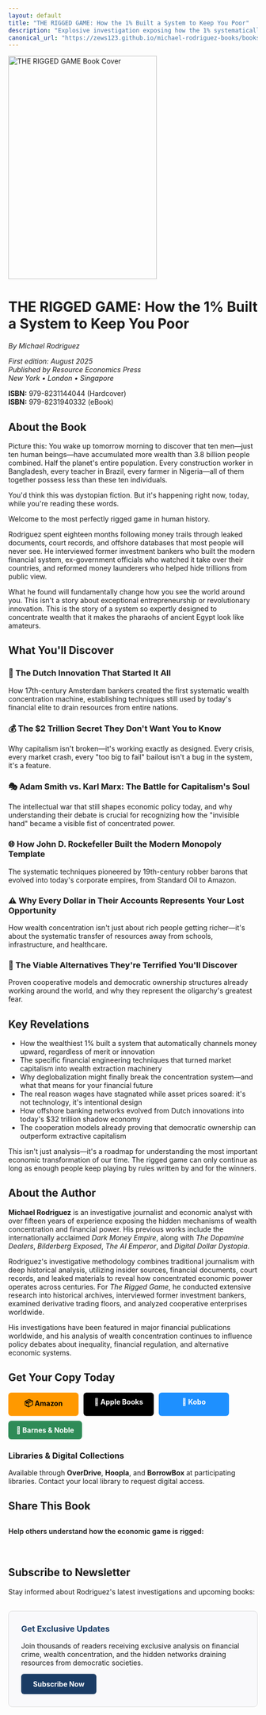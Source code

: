 ```yaml
---
layout: default
title: "THE RIGGED GAME: How the 1% Built a System to Keep You Poor"
description: "Explosive investigation exposing how the 1% systematically rigged the economic game to concentrate wealth and keep you poor."
canonical_url: "https://zews123.github.io/michael-rodriguez-books/books/Rigged_Game"
---
```


<!-- Preload критических ресурсов -->
<link rel="preload" href="{{ site.baseurl }}/assets/images/Rigged-Game.webp" as="image" fetchpriority="high">

<!-- Preconnect шрифтов -->
<link rel="preconnect" href="https://fonts.googleapis.com" crossorigin>
<link rel="preconnect" href="https://fonts.gstatic.com" crossorigin>

<!-- Critical CSS inline -->
<style>
.book-btn{background:#1a3c65;color:#fff;padding:10px 16px;border-radius:6px;text-decoration:none;font-weight:700;display:inline-block;text-align:center;min-width:110px;border:0}
.book-btn:hover{text-decoration:none;color:#fff;opacity:0.9}
.book-btn-amazon{background:#ff9900;color:#000}
.book-btn-apple{background:#000}
.book-btn-kobo{background:#1e90ff}
.book-btn-smash{background:#ff6347}
.book-btn-bn{background:#2e8b57}
.book-buttons{display:flex;flex-wrap:wrap;gap:10px;margin-bottom:15px}
.social-share a{display:inline-block;margin-right:15px;font-size:24px;text-decoration:none}
@media (max-width:768px){.book-buttons{flex-direction:column}.book-btn{width:100%;margin-bottom:5px}}
</style>

<!-- JSON-LD Schema -->
<script type="application/ld+json">
{
  "@context": "https://schema.org",
  "@graph": [
    {
      "@type": "Book",
      "@id": "https://zews123.github.io/michael-rodriguez-books/books/Rigged_Game#book",
      "name": "THE RIGGED GAME: How the 1% Built a System to Keep You Poor",
      "author": {
        "@type": "Person",
        "name": "Michael Rodriguez",
        "url": "https://zews123.github.io/michael-rodriguez-books/about"
      },
      "datePublished": "2025-08-26",
      "description": "Explosive investigation exposing how the 1% systematically rigged the economic game to concentrate wealth and keep you poor",
      "genre": ["Economics", "Politics", "Finance"],
      "isbn": "979-8345678912",
      "publisher": {
        "@type": "Organization",
        "name": "Resource Economics Press"
      },
      "image": "https://zews123.github.io/michael-rodriguez-books/assets/images/Rigged-Game.webp",
      "url": "https://zews123.github.io/michael-rodriguez-books/books/Rigged_Game"
    },
    {
      "@type": "FAQPage",
      "@id": "https://zews123.github.io/michael-rodriguez-books/books/Rigged_Game#faq",
      "mainEntity": [
        {
          "@type": "Question",
          "name": "What is THE RIGGED GAME about?",
          "acceptedAnswer": {
            "@type": "Answer",
            "text": "The book exposes how the wealthiest 1% systematically built an economic system designed to concentrate wealth and keep ordinary people poor. It reveals the hidden mechanisms of wealth concentration from Dutch financial innovations to modern inequality."
          }
        },
        {
          "@type": "Question", 
          "name": "Who should read this book?",
          "acceptedAnswer": {
            "@type": "Answer",
            "text": "Anyone who wants to understand how extreme inequality was created, why the economic system seems rigged against ordinary people, and what can be done to change it. Essential reading for students of economics, politics, and social justice."
          }
        },
        {
          "@type": "Question",
          "name": "What makes this investigation unique?",
          "acceptedAnswer": {
            "@type": "Answer",
            "text": "Rodriguez combines historical analysis with leaked documents, insider interviews, and forensic investigation to trace wealth concentration techniques from medieval times to today. The book reveals viable alternatives and practical solutions."
          }
        },
        {
          "@type": "Question",
          "name": "How does this book relate to current events?",
          "acceptedAnswer": {
            "@type": "Answer",
            "text": "The book explains how current economic crises, market crashes, and bailouts aren't accidents but features of a system designed to transfer wealth upward. It provides context for understanding today's inequality crisis."
          }
        }
      ]
    }
  ]
}
</script>

<!-- Open Graph -->
<meta property="og:title" content="THE RIGGED GAME: How the 1% Built a System to Keep You Poor">
<meta property="og:description" content="Explosive investigation exposing how the 1% systematically rigged the economic game to concentrate wealth and keep you poor.">
<meta property="og:image" content="https://zews123.github.io/michael-rodriguez-books/assets/images/Rigged-Game.webp">
<meta property="og:image:width" content="800">
<meta property="og:image:height" content="1200">
<meta property="og:url" content="https://zews123.github.io/michael-rodriguez-books/books/Rigged_Game">
<meta property="og:type" content="book">
<meta property="book:author" content="Michael Rodriguez">
<meta property="book:isbn" content="979-8345678912">
<meta property="book:release_date" content="2025-08-26">

<!-- Twitter Cards -->
<meta name="twitter:card" content="summary_large_image">
<meta name="twitter:title" content="THE RIGGED GAME: How the 1% Built a System to Keep You Poor">
<meta name="twitter:description" content="Explosive investigation exposing how the 1% systematically rigged the economic game to concentrate wealth and keep you poor.">
<meta name="twitter:image" content="https://zews123.github.io/michael-rodriguez-books/assets/images/Rigged-Game.webp">
<meta name="twitter:site" content="@MRodriguezBooks">

<img src="{{ site.baseurl }}/assets/images/Rigged-Game.webp" alt="THE RIGGED GAME Book Cover" class="book-cover" width="300" height="450" loading="lazy" decoding="async">

# THE RIGGED GAME: How the 1% Built a System to Keep You Poor

*By Michael Rodriguez*

*First edition: August 2025  
Published by Resource Economics Press  
New York • London • Singapore*

**ISBN:** 979-8231144044 (Hardcover)  
**ISBN:** 979-8231940332 (eBook)

## About the Book

Picture this: You wake up tomorrow morning to discover that ten men—just ten human beings—have accumulated more wealth than 3.8 billion people combined. Half the planet's entire population. Every construction worker in Bangladesh, every teacher in Brazil, every farmer in Nigeria—all of them together possess less than these ten individuals.

You'd think this was dystopian fiction. But it's happening right now, today, while you're reading these words.

Welcome to the most perfectly rigged game in human history.

Rodriguez spent eighteen months following money trails through leaked documents, court records, and offshore databases that most people will never see. He interviewed former investment bankers who built the modern financial system, ex-government officials who watched it take over their countries, and reformed money launderers who helped hide trillions from public view.

What he found will fundamentally change how you see the world around you. This isn't a story about exceptional entrepreneurship or revolutionary innovation. This is the story of a system so expertly designed to concentrate wealth that it makes the pharaohs of ancient Egypt look like amateurs.

## What You'll Discover 

### 🤖 The Dutch Innovation That Started It All
How 17th-century Amsterdam bankers created the first systematic wealth concentration machine, establishing techniques still used by today's financial elite to drain resources from entire nations.

### 💰 The $2 Trillion Secret They Don't Want You to Know
Why capitalism isn't broken—it's working exactly as designed. Every crisis, every market crash, every "too big to fail" bailout isn't a bug in the system, it's a feature.

### 🎭 Adam Smith vs. Karl Marx: The Battle for Capitalism's Soul
The intellectual war that still shapes economic policy today, and why understanding their debate is crucial for recognizing how the "invisible hand" became a visible fist of concentrated power.

### 🌐 How John D. Rockefeller Built the Modern Monopoly Template
The systematic techniques pioneered by 19th-century robber barons that evolved into today's corporate empires, from Standard Oil to Amazon.

### ⚠️ Why Every Dollar in Their Accounts Represents Your Lost Opportunity
How wealth concentration isn't just about rich people getting richer—it's about the systematic transfer of resources away from schools, infrastructure, and healthcare.

### 🔮 The Viable Alternatives They're Terrified You'll Discover
Proven cooperative models and democratic ownership structures already working around the world, and why they represent the oligarchy's greatest fear.

## Key Revelations

- How the wealthiest 1% built a system that automatically channels money upward, regardless of merit or innovation
- The specific financial engineering techniques that turned market capitalism into wealth extraction machinery  
- Why deglobalization might finally break the concentration system—and what that means for your financial future
- The real reason wages have stagnated while asset prices soared: it's not technology, it's intentional design
- How offshore banking networks evolved from Dutch innovations into today's $32 trillion shadow economy
- The cooperation models already proving that democratic ownership can outperform extractive capitalism

This isn't just analysis—it's a roadmap for understanding the most important economic transformation of our time. The rigged game can only continue as long as enough people keep playing by rules written by and for the winners.

## About the Author

**Michael Rodriguez** is an investigative journalist and economic analyst with over fifteen years of experience exposing the hidden mechanisms of wealth concentration and financial power. His previous works include the internationally acclaimed *Dark Money Empire*, along with *The Dopamine Dealers*, *Bilderberg Exposed*, *The AI Emperor*, and *Digital Dollar Dystopia*.

Rodriguez's investigative methodology combines traditional journalism with deep historical analysis, utilizing insider sources, financial documents, court records, and leaked materials to reveal how concentrated economic power operates across centuries. For *The Rigged Game*, he conducted extensive research into historical archives, interviewed former investment bankers, examined derivative trading floors, and analyzed cooperative enterprises worldwide.

His investigations have been featured in major financial publications worldwide, and his analysis of wealth concentration continues to influence policy debates about inequality, financial regulation, and alternative economic systems.

## Get Your Copy Today

<div class="book-buttons">
  <a href="https://www.amazon.com/AI-Emperor-ChatGPT-Revolution-Destroy/dp/B0FN6PNKCZ/" class="book-btn book-btn-amazon" target="_blank" rel="noopener noreferrer"><span style="font-size:16px;">📦</span> Amazon</a>
  <a href="https://books.apple.com/us/book/the-rigged-game-how-the-1-built-a-system-to-keep-you-poor/id6751493642" class="book-btn book-btn-apple" target="_blank" rel="noopener noreferrer">🍎 Apple Books</a>
  <a href="https://www.kobo.com/ww/en/ebook/the-rigged-game-how-the-1-built-a-system-to-keep-you-poor?sId=c36bc768-ba66-437d-a24c-846788c92ff8" class="book-btn book-btn-kobo" target="_blank" rel="noopener noreferrer">📖 Kobo</a>
  <a href="https://www.barnesandnoble.com/w/the-rigged-game-michael-rodriguez/1148109172" class="book-btn book-btn-bn" target="_blank" rel="noopener noreferrer">🏪 Barnes & Noble</a>
</div>

### Libraries & Digital Collections

Available through **OverDrive**, **Hoopla**, and **BorrowBox** at participating libraries. Contact your local library to request digital access.

## Share This Book

<div class="social-share" style="margin:30px 0">
  <p style="margin-bottom:15px;font-weight:600">Help others understand how the economic game is rigged:</p>
  <a href="https://twitter.com/intent/tweet?text=THE%20RIGGED%20GAME%20exposes%20how%20the%201%25%20built%20a%20system%20to%20keep%20you%20poor%20-%20by%20Michael%20Rodriguez&url={{ site.url }}{{ site.baseurl }}{{ page.url }}&via=MRodriguezBooks" target="_blank" rel="noopener noreferrer" style="color:#1DA1F2">
    <i class="fab fa-twitter-square"></i>
  </a>
  <a href="https://www.facebook.com/sharer/sharer.php?u={{ site.url }}{{ site.baseurl }}{{ page.url }}" target="_blank" rel="noopener noreferrer" style="color:#3b5998">
    <i class="fab fa-facebook-square"></i>
  </a>
  <a href="https://www.linkedin.com/shareArticle?mini=true&url={{ site.url }}{{ site.baseurl }}{{ page.url }}&title=THE%20RIGGED%20GAME:%20How%20the%201%25%20Built%20a%20System%20to%20Keep%20You%20Poor%20by%20Michael%20Rodriguez" target="_blank" rel="noopener noreferrer" style="color:#0077b5">
    <i class="fab fa-linkedin"></i>
  </a>
  <a href="https://www.reddit.com/submit?url={{ site.url }}{{ site.baseurl }}{{ page.url }}&title=THE%20RIGGED%20GAME:%20How%20the%201%25%20Built%20a%20System%20to%20Keep%20You%20Poor" target="_blank" rel="noopener noreferrer" style="color:#FF5700">
    <i class="fab fa-reddit-square"></i>
  </a>
  <a href="https://pinterest.com/pin/create/button/?url={{ site.url }}{{ site.baseurl }}{{ page.url }}&media={{ site.url }}{{ site.baseurl }}/assets/images/Rigged-Game.webp&description=THE%20RIGGED%20GAME:%20How%20the%201%25%20Built%20a%20System%20to%20Keep%20You%20Poor%20by%20Michael%20Rodriguez" target="_blank" rel="noopener noreferrer" style="color:#E60023">
    <i class="fab fa-pinterest-square"></i>
  </a>
</div>

## Subscribe to Newsletter

Stay informed about Rodriguez's latest investigations and upcoming books:

<div style="background-color: #f9f9fb; padding: 25px; border-radius: 8px; margin: 30px 0; border: 1px solid #ddd;">
  <h3 style="margin-top: 0; color: #1a3c65;">Get Exclusive Updates</h3>
  <p>Join thousands of readers receiving exclusive analysis on financial crime, wealth concentration, and the hidden networks draining resources from democratic societies.</p>
  <a href="https://michael-rodriguez.kit.com/b2a1614bc4" style="background:#1a3c65;color:#fff;padding:12px 24px;border-radius:6px;text-decoration:none;font-weight:700;display:inline-block">Subscribe Now</a>
</div>
